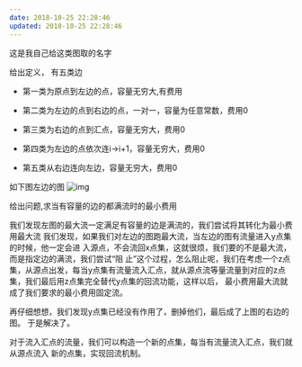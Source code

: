 ```yaml
---
date: 2018-10-25 22:28:46
updated: 2018-10-25 22:28:46
---
```




这是我自己给这类图取的名字

给出定义， 有五类边

- 第一类为原点到左边的点，容量无穷大,有费用

- 第二类为左边的点到右边的点，一对一，容量为任意常数，费用0

- 第三类为右边的点到汇点，容量无穷大，费用0

-  第四类为左边的点依次连i->i+1，容量无穷大，费用0

- 第五类从右边连向左边，容量无穷大，费用0

  

如下图左边的图 ![img](/images/image-2018-10-25-22.28.46.000.png)



给出问题,求当有容量的边的都满流时的最小费用

我们发现左图的最大流一定满足有容量的边是满流的，我们尝试将其转化为最小费用最大流 我们发现，如果我们对左边的图跑最大流，当左边的图有流量进入y点集的时候，他一定会进 入源点，不会流回x点集，这就很烦，我们要的不是最大流，而是指定边的满流，我们尝试“阻 止”这个过程，怎么阻止呢，我们在考虑一个z点集，从源点出发，每当y点集有流量流入汇点，就从源点流等量流量到对应的z点集，我们最后用z点集完全替代y点集的回流功能，这样以后， 最小费用最大流就成了我们要求的最小费用固定流。

再仔细想想，我们发现y点集已经没有作用了，删掉他们，最后成了上图的右边的图。 于是解决了。

对于流入汇点的流量，我们可以构造一个新的点集，每当有流量流入汇点，我们就从源点流入 新的点集，实现回流机制。